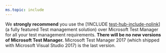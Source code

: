 ```yaml
---
ms.topic: include
---
```


We **strongly recommend** you use the [!INCLUDE [test-hub-include-nolink](../_shared/test-hub-include-nolink.md)] (a fully featured Test management solution) over Microsoft Test Manager for all your test management requirements. **There will be no new versions of Microsoft Test Manager.** Microsoft Test Manager 2017 (which shipped with Microsoft Visual Studio 2017) is the last version.